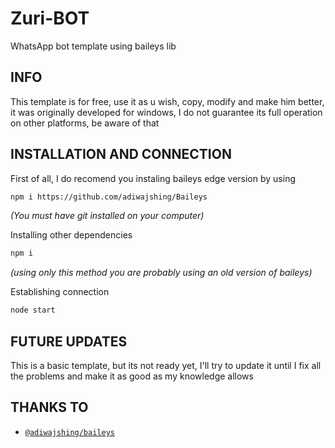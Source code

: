 # Zuri-BOT
WhatsApp bot template using baileys lib

## INFO
This template is for free, use it as u wish, copy, modify and make him better, it was originally developed for windows, I do not guarantee its full operation on other platforms, be aware of that

## INSTALLATION AND CONNECTION
First of all, I do recomend you instaling baileys edge version by using

```bash
npm i https://github.com/adiwajshing/Baileys
```
*(You must have git installed on your computer)*


Installing other dependencies 

```bash
npm i
```
*(using only this method you are probably using an old version of baileys)*


Establishing connection

```bash
node start
```

## FUTURE UPDATES
This is a basic template, but its not ready yet, I'll try to update it until I fix all the problems and make it as good as my knowledge allows

## THANKS TO
* [`@adiwajshing/baileys`](https://github.com/adiwajshing/baileys)



